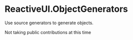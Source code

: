 # ReactiveUI.ObjectGenerators
Use source generators to generate objects. 

Not taking public contributions at this time  
